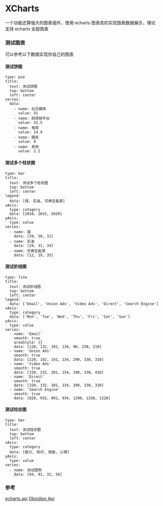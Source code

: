 # XCharts

一个功能还算强大的图表插件，使用 echarts 图表库的实现图表数据展示，理论支持 echarts 全部图表

### 测试图表

可以参考以下数据实现你自己的图表

#### 测试饼图

```xcharts
type: pie
title:
  text: 测试饼图
  top: bottom
  left: center
series:
  data:
    - name: 社交媒体
      value: 41
    - name: 短视频平台
      value: 32.5
    - name: 电视
      value: 14.9
    - name: 报纸
      value: 8
    - name: 其他
      value: 2.2
```

#### 测试多个柱状图

```xcharts
type: bar
title:
  text: 测试多个柱状图
  top: bottom
  left: center
legend:
  data: [煤, 石油, 可再生能源]
xAxis:
  type: category
  data: [2010, 2015, 2020]
yAxis:
  type: value
series:
  - name: 煤
    data: [59, 50, 31]
  - name: 石油
    data: [29, 31, 34]
  - name: 可再生能源
    data: [12, 19, 35]
```

#### 测试折线图

```xcharts
type: line
title:
  text: 测试折线图
  top: bottom
  left: center
legend:
  data: ['Email', 'Union Ads', 'Video Ads', 'Direct', 'Search Engine']
xAxis:
  type: category
  data: ['Mon', 'Tue', 'Wed', 'Thu', 'Fri', 'Sat', 'Sun']
yAxis:
  type: value
series:
  - name: 'Email'
    smooth: true
    areaStyle: {}
    data: [120, 132, 101, 134, 90, 230, 210]
  - name: 'Union Ads'
    smooth: true
    data: [220, 182, 191, 234, 290, 330, 310]
  - name: 'Video Ads'
    smooth: true
    data: [150, 232, 201, 154, 190, 330, 410]
  - name: 'Direct'
    smooth: true
    data: [320, 332, 301, 334, 390, 330, 320]
  - name: 'Search Engine'
    smooth: true
    data: [820, 932, 901, 934, 1290, 1330, 1320]
```

#### 测试柱状图

```xcharts
type: bar
title:
  text: 测试柱状图
  top: bottom
  left: center
xAxis:
  type: category
  data: [能力, 知识, 技能, 心情]
yAxis:
  type: value
series:
  - name: 测试图例
    data: [84, 91, 32, 54]
```

### 参考

[echarts api](https://echarts.apache.org/zh/option.html)
[Obsidian Api](https://github.com/obsidianmd/obsidian-api)
